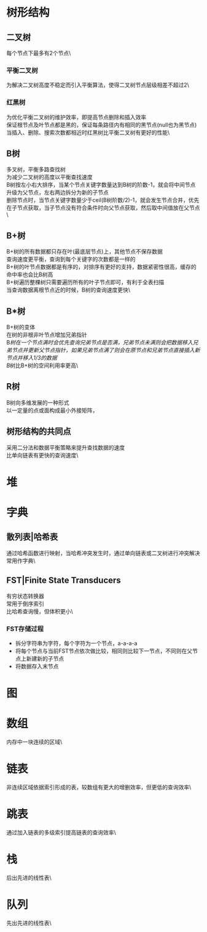 # 树形结构

## 二叉树
每个节点下最多有2个节点\

### 平衡二叉树
为解决二叉树高度不稳定而引入平衡算法，使得二叉树节点层级相差不超过2\

### 红黑树
为优化平衡二叉树的维护效率，即提高节点删除和插入效率\
保证根节点及叶节点都是黑的，保证每条路径内有相同的黑节点(null也为黑节点)\
当插入、删除、搜索次数都相近时红黑树比平衡二叉树有更好的性能\

## B树
多叉树，平衡多路查找树\
为减少二叉树的高度以平衡查找速度\
B树按左小右大排序，当某个节点关键字数量达到B树的阶数-1，就会将中间节点升级为父节点，左右两边拆分为新的子节点\
删除节点时，当节点关键字数量少于ceil(B树阶数/2)-1，就会发生节点合并，优先在子节点获取，当子节点没有符合条件时向父节点获取，然后取中间值放在父节点\

## B+树
B+树的所有数据都只存在叶(最底层节点)上，其他节点不保存数据\
查询速度更平衡，查询到每个关键字的次数都是一样的\
B+树的叶节点数据都是有序的，对排序有更好的支持，数据紧密性很高，缓存的命中率也会比B树高\
B+树遍历整棵树只需要遍历所有的叶子节点即可，有利于全表扫描\
当查询数据离根节点近的时候，B树的查询速度更快\

## B*树
B+树的变体\
在树的非根非叶节点增加兄弟指针\
B*树在一个节点满时会优先查询兄弟节点是否满，兄弟节点未满则会把数据移入兄弟节点并更新父节点指针，如果兄弟节点满了则会在原节点和兄弟节点直接插入新节点并移入1/3的数据\
B*树比B+树的空间利用率更高\

## R树
B树向多维发展的一种形式\
以一定量的点或面构成最小外接矩阵，


## 树形结构的共同点
采用二分法和数据平衡策略来提升查找数据的速度\
比单向链表有更快的查询速度\

# 堆

# 字典

## 散列表|哈希表
通过哈希函数进行映射，当哈希冲突发生时，通过单向链表或二叉树进行冲突解决\
常用作字典\

## FST|Finite State Transducers
有穷状态转换器\
常用于倒序索引\
比哈希查询慢，但体积更小\

### FST存储过程
* 拆分字符串为字符，每个字符为一个节点，a-a-a-a
* 将每个节点与当前FST节点依次做比较，相同则比较下一节点，不同则在父节点上新建新的子节点
* 将数据存入末节点



# 图

# 数组
内存中一块连续的区域\

# 链表
非连续区域依据索引形成的表，较数组有更大的增删效率，但更低的查询效率\

# 跳表
通过加入链表的多级索引提高链表的查询效率\

# 栈
后出先进的线性表\

# 队列
先出先进的线性表\